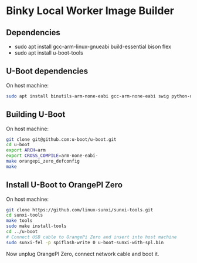 # Binky Local Worker Image Builder

## Dependencies

- sudo apt install gcc-arm-linux-gnueabi build-essential bison flex
- sudo apt install u-boot-tools

## U-Boot dependencies

On host machine:

```bash
sudo apt install binutils-arm-none-eabi gcc-arm-none-eabi swig python-dev libusb-dev  libusb-1.0-0-dev zlib1g-dev
```

## Building U-Boot

On host machine:

```bash
git clone git@github.com:u-boot/u-boot.git
cd u-boot
export ARCH=arm
export CROSS_COMPILE=arm-none-eabi-
make orangepi_zero_defconfig
make
```

## Install U-Boot to OrangePI Zero

On host machine:

```bash
git clone https://github.com/linux-sunxi/sunxi-tools.git
cd sunxi-tools
make tools
sudo make install-tools
cd ../u-boot
# Connect USB cable to OrangePi Zero and insert into host machine
sudo sunxi-fel -p spiflash-write 0 u-boot-sunxi-with-spl.bin
```

Now unplug OrangePI Zero, connect network cable and boot it.
